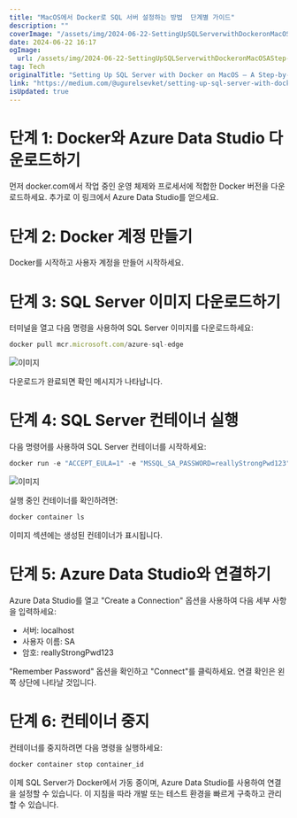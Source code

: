 ```yaml
---
title: "MacOS에서 Docker로 SQL 서버 설정하는 방법  단계별 가이드"
description: ""
coverImage: "/assets/img/2024-06-22-SettingUpSQLServerwithDockeronMacOSAStep-by-StepGuide_0.png"
date: 2024-06-22 16:17
ogImage:
  url: /assets/img/2024-06-22-SettingUpSQLServerwithDockeronMacOSAStep-by-StepGuide_0.png
tag: Tech
originalTitle: "Setting Up SQL Server with Docker on MacOS — A Step-by-Step Guide"
link: "https://medium.com/@ugurelsevket/setting-up-sql-server-with-docker-on-macos-a-step-by-step-guide-8742c725a63e"
isUpdated: true
---
```


# 단계 1: Docker와 Azure Data Studio 다운로드하기

먼저 docker.com에서 작업 중인 운영 체제와 프로세서에 적합한 Docker 버전을 다운로드하세요. 추가로 이 링크에서 Azure Data Studio를 얻으세요.

# 단계 2: Docker 계정 만들기

Docker를 시작하고 사용자 계정을 만들어 시작하세요.

<!-- cozy-coder - 수평 -->

<ins class="adsbygoogle"
     style="display:block"
     data-ad-client="ca-pub-4877378276818686"
     data-ad-slot="1107185301"
     data-ad-format="auto"
     data-full-width-responsive="true"></ins>

<script>
     (adsbygoogle = window.adsbygoogle || []).push({});
</script>

# 단계 3: SQL Server 이미지 다운로드하기

터미널을 열고 다음 명령을 사용하여 SQL Server 이미지를 다운로드하세요:

```js
docker pull mcr.microsoft.com/azure-sql-edge
```

![이미지](/assets/img/2024-06-22-SettingUpSQLServerwithDockeronMacOSAStep-by-StepGuide_0.png)

<!-- cozy-coder - 수평 -->

<ins class="adsbygoogle"
     style="display:block"
     data-ad-client="ca-pub-4877378276818686"
     data-ad-slot="1107185301"
     data-ad-format="auto"
     data-full-width-responsive="true"></ins>

<script>
     (adsbygoogle = window.adsbygoogle || []).push({});
</script>

다운로드가 완료되면 확인 메시지가 나타납니다.

# 단계 4: SQL Server 컨테이너 실행

다음 명령어를 사용하여 SQL Server 컨테이너를 시작하세요:

```js
docker run -e "ACCEPT_EULA=1" -e "MSSQL_SA_PASSWORD=reallyStrongPwd123" -e "MSSQL_PID=Developer" -e "MSSQL_USER=SA" -p 1433:1433 -d --name=sql mcr.microsoft.com/azure-sql-edge
```

<!-- cozy-coder - 수평 -->

<ins class="adsbygoogle"
     style="display:block"
     data-ad-client="ca-pub-4877378276818686"
     data-ad-slot="1107185301"
     data-ad-format="auto"
     data-full-width-responsive="true"></ins>

<script>
     (adsbygoogle = window.adsbygoogle || []).push({});
</script>

![이미지](/assets/img/2024-06-22-SettingUpSQLServerwithDockeronMacOSAStep-by-StepGuide_1.png)

실행 중인 컨테이너를 확인하려면:

```bash
docker container ls
```

이미지 섹션에는 생성된 컨테이너가 표시됩니다.

<!-- cozy-coder - 수평 -->

<ins class="adsbygoogle"
     style="display:block"
     data-ad-client="ca-pub-4877378276818686"
     data-ad-slot="1107185301"
     data-ad-format="auto"
     data-full-width-responsive="true"></ins>

<script>
     (adsbygoogle = window.adsbygoogle || []).push({});
</script>

# 단계 5: Azure Data Studio와 연결하기

Azure Data Studio를 열고 "Create a Connection" 옵션을 사용하여 다음 세부 사항을 입력하세요:

- 서버: localhost
- 사용자 이름: SA
- 암호: reallyStrongPwd123

"Remember Password" 옵션을 확인하고 "Connect"를 클릭하세요. 연결 확인은 왼쪽 상단에 나타날 것입니다.

<!-- cozy-coder - 수평 -->

<ins class="adsbygoogle"
     style="display:block"
     data-ad-client="ca-pub-4877378276818686"
     data-ad-slot="1107185301"
     data-ad-format="auto"
     data-full-width-responsive="true"></ins>

<script>
     (adsbygoogle = window.adsbygoogle || []).push({});
</script>

# 단계 6: 컨테이너 중지

컨테이너를 중지하려면 다음 명령을 실행하세요:

```js
docker container stop container_id
```

이제 SQL Server가 Docker에서 가동 중이며, Azure Data Studio를 사용하여 연결을 설정할 수 있습니다. 이 지침을 따라 개발 또는 테스트 환경을 빠르게 구축하고 관리할 수 있습니다.
